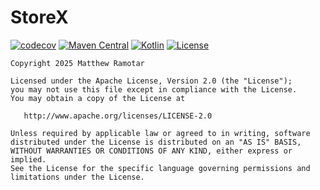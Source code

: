 # StoreX

[![codecov](https://codecov.io/gh/matt-ramotar/storex/graph/badge.svg?token=75WSVG106G)](https://codecov.io/gh/matt-ramotar/storex)
[![Maven Central](https://img.shields.io/maven-central/v/dev.mattramotar.storex/core)](https://search.maven.org/search?q=g:dev.mattramotar.storex)
[![Kotlin](https://img.shields.io/badge/kotlin-1.9.0+-blue.svg?logo=kotlin)](http://kotlinlang.org)
[![License](https://img.shields.io/badge/License-Apache%202.0-blue.svg)](https://opensource.org/licenses/Apache-2.0)

```text
Copyright 2025 Matthew Ramotar

Licensed under the Apache License, Version 2.0 (the "License");
you may not use this file except in compliance with the License.
You may obtain a copy of the License at

   http://www.apache.org/licenses/LICENSE-2.0

Unless required by applicable law or agreed to in writing, software
distributed under the License is distributed on an "AS IS" BASIS,
WITHOUT WARRANTIES OR CONDITIONS OF ANY KIND, either express or implied.
See the License for the specific language governing permissions and
limitations under the License.
```
